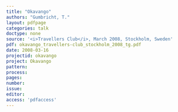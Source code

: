 ```yaml
---
title: "Okavango"
authors: "Gumbricht, T."
layout: pdfpage
categories: talk
doctype: none
source: '<i>Travellers Club</i>, March 2008, Stockholm, Sweden'
pdf: okavango_travellers-club_stockholm_2008_tg.pdf
date: 2008-03-16
projectid: okavango
project: Okavango
pattern:
process:
pages:
number:
issue:
editor:
access: 'pdfaccess'
---
```

